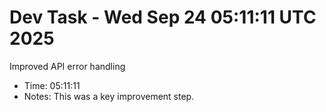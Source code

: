 # Dev Task - Wed Sep 24 05:11:11 UTC 2025
Improved API error handling
- Time: 05:11:11
- Notes: This was a key improvement step.
